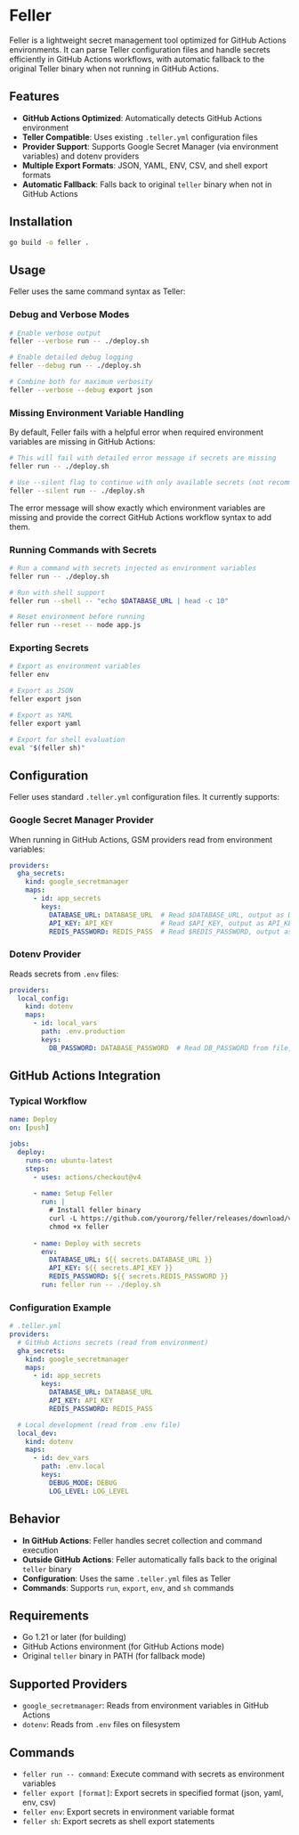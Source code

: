 # Feller

Feller is a lightweight secret management tool optimized for GitHub Actions environments. It can parse Teller configuration files and handle secrets efficiently in GitHub Actions workflows, with automatic fallback to the original Teller binary when not running in GitHub Actions.

## Features

- **GitHub Actions Optimized**: Automatically detects GitHub Actions environment
- **Teller Compatible**: Uses existing `.teller.yml` configuration files
- **Provider Support**: Supports Google Secret Manager (via environment variables) and dotenv providers
- **Multiple Export Formats**: JSON, YAML, ENV, CSV, and shell export formats
- **Automatic Fallback**: Falls back to original `teller` binary when not in GitHub Actions

## Installation

```bash
go build -o feller .
```

## Usage

Feller uses the same command syntax as Teller:

### Debug and Verbose Modes

```bash
# Enable verbose output
feller --verbose run -- ./deploy.sh

# Enable detailed debug logging
feller --debug run -- ./deploy.sh

# Combine both for maximum verbosity
feller --verbose --debug export json
```

### Missing Environment Variable Handling

By default, Feller fails with a helpful error when required environment variables are missing in GitHub Actions:

```bash
# This will fail with detailed error message if secrets are missing
feller run -- ./deploy.sh

# Use --silent flag to continue with only available secrets (not recommended)
feller --silent run -- ./deploy.sh
```

The error message will show exactly which environment variables are missing and provide the correct GitHub Actions workflow syntax to add them.

### Running Commands with Secrets

```bash
# Run a command with secrets injected as environment variables
feller run -- ./deploy.sh

# Run with shell support
feller run --shell -- "echo $DATABASE_URL | head -c 10"

# Reset environment before running
feller run --reset -- node app.js
```

### Exporting Secrets

```bash
# Export as environment variables
feller env

# Export as JSON
feller export json

# Export as YAML
feller export yaml

# Export for shell evaluation
eval "$(feller sh)"
```

## Configuration

Feller uses standard `.teller.yml` configuration files. It currently supports:

### Google Secret Manager Provider
When running in GitHub Actions, GSM providers read from environment variables:

```yaml
providers:
  gha_secrets:
    kind: google_secretmanager
    maps:
      - id: app_secrets
        keys:
          DATABASE_URL: DATABASE_URL  # Read $DATABASE_URL, output as DATABASE_URL
          API_KEY: API_KEY            # Read $API_KEY, output as API_KEY
          REDIS_PASSWORD: REDIS_PASS  # Read $REDIS_PASSWORD, output as REDIS_PASS
```

### Dotenv Provider
Reads secrets from `.env` files:

```yaml
providers:
  local_config:
    kind: dotenv
    maps:
      - id: local_vars
        path: .env.production
        keys:
          DB_PASSWORD: DATABASE_PASSWORD  # Read DB_PASSWORD from file, output as DATABASE_PASSWORD
```

## GitHub Actions Integration

### Typical Workflow

```yaml
name: Deploy
on: [push]

jobs:
  deploy:
    runs-on: ubuntu-latest
    steps:
      - uses: actions/checkout@v4
      
      - name: Setup Feller
        run: |
          # Install feller binary
          curl -L https://github.com/yourorg/feller/releases/download/v1.0.0/feller -o feller
          chmod +x feller
          
      - name: Deploy with secrets
        env:
          DATABASE_URL: ${{ secrets.DATABASE_URL }}
          API_KEY: ${{ secrets.API_KEY }}
          REDIS_PASSWORD: ${{ secrets.REDIS_PASSWORD }}
        run: feller run -- ./deploy.sh
```

### Configuration Example

```yaml
# .teller.yml
providers:
  # GitHub Actions secrets (read from environment)
  gha_secrets:
    kind: google_secretmanager
    maps:
      - id: app_secrets
        keys:
          DATABASE_URL: DATABASE_URL
          API_KEY: API_KEY
          REDIS_PASSWORD: REDIS_PASS

  # Local development (read from .env file)
  local_dev:
    kind: dotenv
    maps:
      - id: dev_vars
        path: .env.local
        keys:
          DEBUG_MODE: DEBUG
          LOG_LEVEL: LOG_LEVEL
```

## Behavior

- **In GitHub Actions**: Feller handles secret collection and command execution
- **Outside GitHub Actions**: Feller automatically falls back to the original `teller` binary
- **Configuration**: Uses the same `.teller.yml` files as Teller
- **Commands**: Supports `run`, `export`, `env`, and `sh` commands

## Requirements

- Go 1.21 or later (for building)
- GitHub Actions environment (for GitHub Actions mode)
- Original `teller` binary in PATH (for fallback mode)

## Supported Providers

- `google_secretmanager`: Reads from environment variables in GitHub Actions
- `dotenv`: Reads from `.env` files on filesystem

## Commands

- `feller run -- command`: Execute command with secrets as environment variables
- `feller export [format]`: Export secrets in specified format (json, yaml, env, csv)
- `feller env`: Export secrets in environment variable format
- `feller sh`: Export secrets as shell export statements